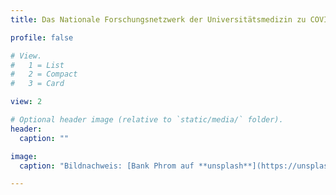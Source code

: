 ```yaml
---
title: Das Nationale Forschungsnetzwerk der Universitätsmedizin zu COVID-19 (NUM)

profile: false

# View.
#   1 = List
#   2 = Compact
#   3 = Card

view: 2

# Optional header image (relative to `static/media/` folder).
header:
  caption: ""

image:
  caption: "Bildnachweis: [Bank Phrom auf **unsplash**](https://unsplash.com/photos/Tzm3Oyu_6sk)"

---
```




